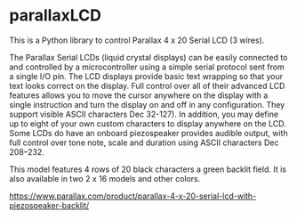 # parallaxLCD

This is a Python library to control Parallax 4 x 20 Serial LCD (3 wires).

The Parallax Serial LCDs (liquid crystal displays) can be easily connected to and controlled by a microcontroller using a simple serial protocol sent from a single I/O pin. The LCD displays provide basic text wrapping so that your text looks correct on the display. Full control over all of their advanced LCD features allows you to move the cursor anywhere on the display with a single instruction and turn the display on and off in any configuration. They support visible ASCII characters Dec 32-127). In addition, you may define up to eight of your own custom characters to display anywhere on the LCD. Some LCDs do have an onboard piezospeaker provides audible output, with full control over tone note, scale and duration using ASCII characters Dec 208–232.

This model features 4 rows of 20 black characters a green backlit field. It is also available in two 2 x 16 models and other colors.

https://www.parallax.com/product/parallax-4-x-20-serial-lcd-with-piezospeaker-backlit/
